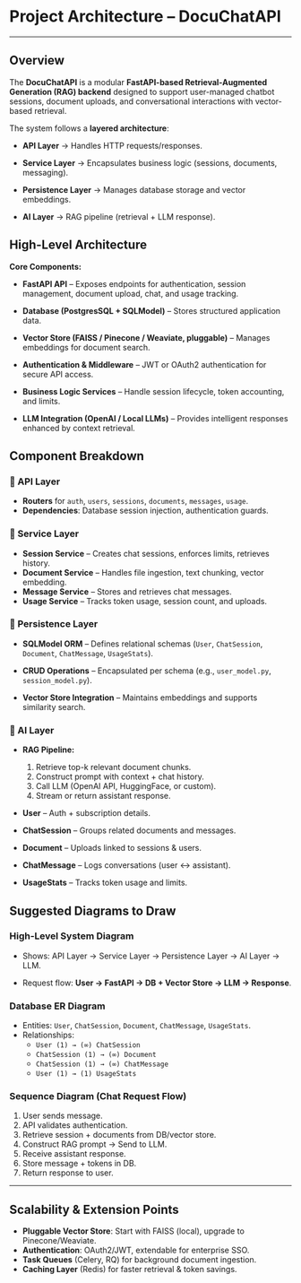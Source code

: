 # Project Architecture – DocuChatAPI

---

## Overview

The **DocuChatAPI** is a modular **FastAPI-based Retrieval-Augmented Generation 
(RAG) backend** designed to support user-managed chatbot sessions, document uploads, 
and conversational interactions with vector-based retrieval.  

The system follows a **layered architecture**:

- **API Layer** → Handles HTTP requests/responses.

- **Service Layer** → Encapsulates business logic (sessions, documents, messaging). 

- **Persistence Layer** → Manages database storage and vector embeddings. 

- **AI Layer** → RAG pipeline (retrieval + LLM response).

## High-Level Architecture

**Core Components:**

- **FastAPI API** – Exposes endpoints for authentication, session management, 
document upload, chat, and usage tracking.  

- **Database (PostgresSQL + SQLModel)** – Stores structured application data.

- **Vector Store (FAISS / Pinecone / Weaviate, pluggable)** – Manages embeddings for 
document search.  

- **Authentication & Middleware** – JWT or OAuth2 authentication for secure API access.

- **Business Logic Services** – Handle session lifecycle, token accounting, and limits. 

- **LLM Integration (OpenAI / Local LLMs)** – Provides intelligent responses enhanced 
by context retrieval.

## Component Breakdown

### 🔹 API Layer

- **Routers** for `auth`, `users`, `sessions`, `documents`, `messages`, `usage`.  
- **Dependencies**: Database session injection, authentication guards.  

### 🔹 Service Layer

- **Session Service** – Creates chat sessions, enforces limits, retrieves history.  
- **Document Service** – Handles file ingestion, text chunking, vector embedding.  
- **Message Service** – Stores and retrieves chat messages.  
- **Usage Service** – Tracks token usage, session count, and uploads.  

### 🔹 Persistence Layer

- **SQLModel ORM** – Defines relational schemas (`User`, `ChatSession`, `Document`, 
`ChatMessage`, `UsageStats`).

- **CRUD Operations** – Encapsulated per schema (e.g., `user_model.py`, `session_model.py`).  

- **Vector Store Integration** – Maintains embeddings and supports similarity search.  

### 🔹 AI Layer

- **RAG Pipeline:**

  1. Retrieve top-k relevant document chunks.  
  2. Construct prompt with context + chat history.  
  3. Call LLM (OpenAI API, HuggingFace, or custom).  
  4. Stream or return assistant response.

- **User** – Auth + subscription details.  

- **ChatSession** – Groups related documents and messages.

- **Document** – Uploads linked to sessions & users.

- **ChatMessage** – Logs conversations (user ↔ assistant). 

- **UsageStats** – Tracks token usage and limits.

## Suggested Diagrams to Draw

### High-Level System Diagram

- Shows: API Layer → Service Layer → Persistence Layer → AI Layer → LLM.

- Request flow: **User → FastAPI → DB + Vector Store → LLM → Response**.  

### Database ER Diagram

- Entities: `User`, `ChatSession`, `Document`, `ChatMessage`, `UsageStats`.  
- Relationships:  
  - `User (1) → (∞) ChatSession`  
  - `ChatSession (1) → (∞) Document`  
  - `ChatSession (1) → (∞) ChatMessage`  
  - `User (1) → (1) UsageStats`  

### Sequence Diagram (Chat Request Flow)

1. User sends message.  
2. API validates authentication.  
3. Retrieve session + documents from DB/vector store.  
4. Construct RAG prompt → Send to LLM.  
5. Receive assistant response.  
6. Store message + tokens in DB.  
7. Return response to user.  

---

## Scalability & Extension Points

- **Pluggable Vector Store**: Start with FAISS (local), upgrade to Pinecone/Weaviate.  
- **Authentication**: OAuth2/JWT, extendable for enterprise SSO.  
- **Task Queues** (Celery, RQ) for background document ingestion.  
- **Caching Layer** (Redis) for faster retrieval & token savings.
